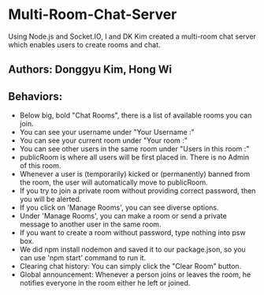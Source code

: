 # Multi-Room-Chat-Server
Using Node.js and Socket.IO, I and DK Kim created a multi-room chat server which enables users to create rooms and chat.

## Authors: Donggyu Kim, Hong Wi
## Behaviors:
- Below big, bold "Chat Rooms", there is a list of available rooms you can join.
- You can see your username under "Your Username :"
- You can see your current room under "Your room :"
- You can see other users in the same room under "Users in this room :"
- publicRoom is where all users will be first placed in. There is no Admin of this room.
- Whenever a user is (temporarily) kicked or (permanently) banned from the room, the user will automatically move to publicRoom.
- If you try to join a private room without providing correct password, then you will be alerted.
- If you click on 'Manage Rooms', you can see diverse options.
- Under 'Manage Rooms', you can make a room or send a private message to another user in the same room.
- If you want to create a room without password, type nothing into psw box.
- We did npm install nodemon and saved it to our package.json, so you can use 'npm start' command to run it.
- Clearing chat history: You can simply click the "Clear Room" button.
- Global announcement: Whenever a person joins or leaves the room, he notifies everyone in the room either he left or joined.
